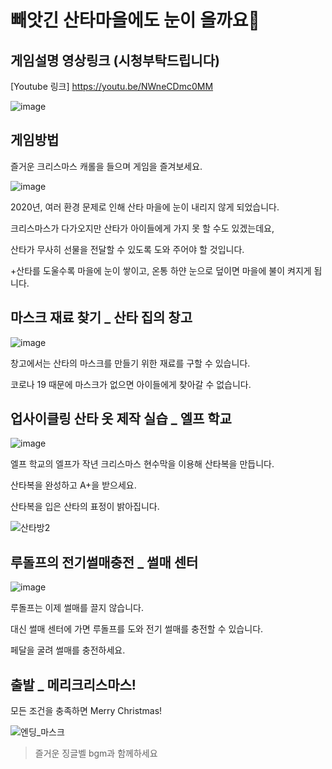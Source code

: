 # 빼앗긴 산타마을에도 눈이 올까요🎅

## 게임설명 영상링크 (시청부탁드립니다)
[Youtube 링크] https://youtu.be/NWneCDmc0MM

![image](https://user-images.githubusercontent.com/66368593/101639121-413afe00-3a72-11eb-8ab3-660cbfa05a8a.png)

## 게임방법

즐거운 크리스마스 캐롤을 들으며 게임을 즐겨보세요.

![image](https://user-images.githubusercontent.com/66368593/101638103-fff61e80-3a70-11eb-8b76-d21387daf283.png)


2020년, 여러 환경 문제로 인해 산타 마을에 눈이 내리지 않게 되었습니다. 

크리스마스가 다가오지만 산타가 아이들에게 가지 못 할 수도 있겠는데요,

산타가 무사히 선물을 전달할 수 있도록 도와 주어야 할 것입니다.

+산타를 도울수록 마을에 눈이 쌓이고, 온통 하얀 눈으로 덮이면 마을에 불이 켜지게 됩니다.

## 마스크 재료 찾기 _ 산타 집의 창고

![image](https://user-images.githubusercontent.com/66368593/101638184-19976600-3a71-11eb-81a8-dff7d3951a00.png)

창고에서는 산타의 마스크를 만들기 위한 재료를 구할 수 있습니다.

코로나 19 때문에 마스크가 없으면 아이들에게 찾아갈 수 없습니다.

## 업사이클링 산타 옷 제작 실습 _ 엘프 학교

![image](https://user-images.githubusercontent.com/66368593/101638302-3b90e880-3a71-11eb-9a55-314d184a071b.png)

엘프 학교의 엘프가 작년 크리스마스 현수막을 이용해 산타복을 만듭니다.

산타복을 완성하고 A+을 받으세요.

산타복을 입은 산타의 표정이 밝아집니다.

![산타방2](https://user-images.githubusercontent.com/66368593/101283664-36d4f600-381f-11eb-9d3d-7101f9137f19.jpg)


## 루돌프의 전기썰매충전 _ 썰매 센터

![image](https://user-images.githubusercontent.com/66368593/101639332-80694f00-3a72-11eb-91bc-4092a904282c.png)

루돌프는 이제 썰매를 끌지 않습니다.

대신 썰매 센터에 가면 루돌프를 도와 전기 썰매를 충전할 수 있습니다.

페달을 굴려 썰매를 충전하세요.

## 출발 _ 메리크리스마스!
모든 조건을 충족하면 Merry Christmas!

![엔딩_마스크](https://user-images.githubusercontent.com/66368593/101638563-8f9bcd00-3a71-11eb-8886-67398e89b74c.png)


>즐거운 징글벨 bgm과 함께하세요


